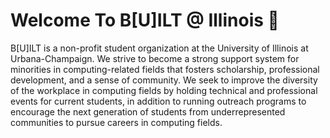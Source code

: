 # Welcome To B[U]ILT @ Illinois 👋 #
<!--

**Here are some ideas to get you started:**

🙋‍♀️ A short introduction - what is your organization all about?
🌈 Contribution guidelines - how can the community get involved?
👩‍💻 Useful resources - where can the community find your docs? Is there anything else the community should know?
🍿 Fun facts - what does your team eat for breakfast?
🧙 Remember, you can do mighty things with the power of [Markdown](https://docs.github.com/github/writing-on-github/getting-started-with-writing-and-formatting-on-github/basic-writing-and-formatting-syntax)
-->

B[U]ILT is a non-profit student organization at the University of Illinois at Urbana-Champaign. We strive to become a strong support system for minorities in computing-related fields that fosters scholarship, professional development, and a sense of community. We seek to improve the diversity of the workplace in computing fields by holding technical and professional events for current students, in addition to running outreach programs to encourage the next generation of students from underrepresented communities to pursue careers in computing fields.
